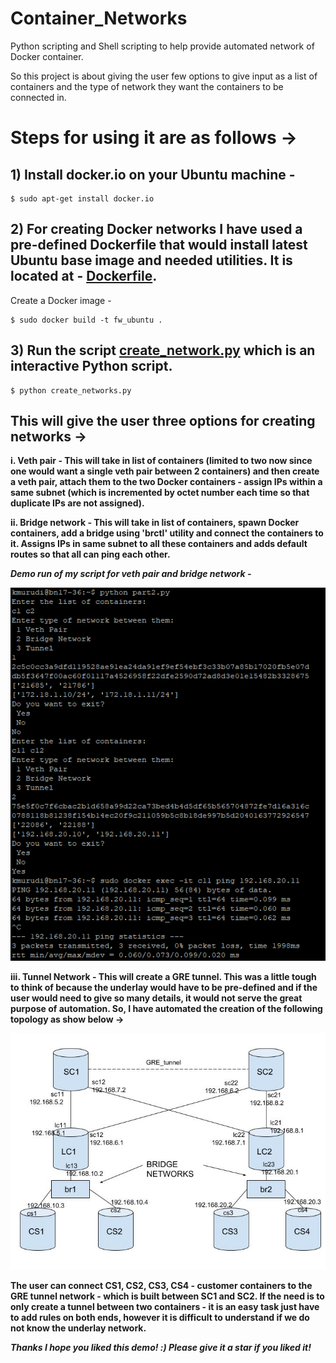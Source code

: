 # Container_Networks
Python scripting and Shell scripting to help provide automated network of Docker container.

So this project is about giving the user few options to give input as a list of containers and the type of network they want the containers to be connected in.

# Steps for using it are as follows ->

## 1) Install docker.io on your Ubuntu machine - 
```
$ sudo apt-get install docker.io
```

## 2) For creating Docker networks I have used a pre-defined Dockerfile that would install latest Ubuntu base image and needed utilities. It is located at - [Dockerfile](https://github.com/kmurudi/Container_Networks/blob/master/Dockerfile).

Create a Docker image - 
```
$ sudo docker build -t fw_ubuntu .
```
## 3) Run the script [create_network.py](https://github.com/kmurudi/Container_Networks/blob/master/create_network.py) which is an interactive Python script. 
```
$ python create_networks.py

```
## This will give the user three options for creating networks ->
**i. Veth pair - This will take in list of containers (limited to two now since one would want a single veth pair between 2 containers) and then create a veth pair, attach them to the two Docker containers - assign IPs within a same subnet (which is incremented by octet number each time so that duplicate IPs are not assigned).**

**ii. Bridge network - This will take in list of containers, spawn Docker containers, add a bridge using 'brctl' utility and connect the containers to it. Assigns IPs in same subnet to all these containers and adds default routes so that all can ping each other.**

**_Demo run of my script for veth pair and bridge network -_**

![demo](https://github.com/kmurudi/Container_Networks/blob/master/part2_br_veth_demo.PNG)

**iii. Tunnel Network - This will create a GRE tunnel. This was a little tough to think of because the underlay would have to be pre-defined and if the user would need to give so many details, it would not serve the great purpose of automation. So, I have automated the creation of the following topology as show below ->**


![Topology of the Automated network for GRE tunneling option](https://github.com/kmurudi/Container_Networks/blob/master/topology.jpg)

**The user can connect CS1, CS2, CS3, CS4 - customer containers to the GRE tunnel network - which is built between SC1 and SC2. If the need is to only create a tunnel between two containers - it is an easy task just have to add rules on both ends, however it is difficult to understand if we do not know the underlay network.**

**_Thanks I hope you liked this demo! :) Please give it a star if you liked it!_**



